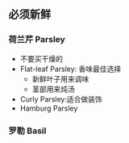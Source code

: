 
## 必须新鲜
### 荷兰芹 Parsley
- 不要买干燥的 
- Flat-leaf Parsley: 香味最佳选择
  - 新鲜叶子用来调味
  - 茎部用来炖汤
- Curly Parsley:适合做装饰
- Hamburg Parsley

### 罗勒 Basil
